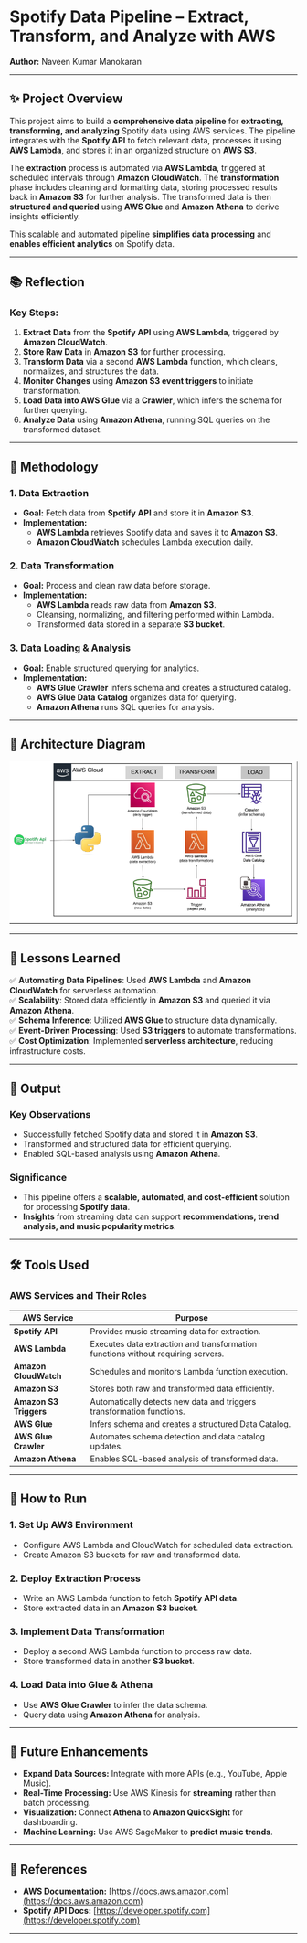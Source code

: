 # Spotify Data Pipeline – Extract, Transform, and Analyze with AWS  
**Author:** Naveen Kumar Manokaran  

---

## ✨ Project Overview  
This project aims to build a **comprehensive data pipeline** for **extracting, transforming, and analyzing** Spotify data using AWS services. The pipeline integrates with the **Spotify API** to fetch relevant data, processes it using **AWS Lambda**, and stores it in an organized structure on **AWS S3**.  

The **extraction** process is automated via **AWS Lambda**, triggered at scheduled intervals through **Amazon CloudWatch**. The **transformation** phase includes cleaning and formatting data, storing processed results back in **Amazon S3** for further analysis. The transformed data is then **structured and queried** using **AWS Glue** and **Amazon Athena** to derive insights efficiently.  

This scalable and automated pipeline **simplifies data processing** and **enables efficient analytics** on Spotify data.  

---

## 📚 Reflection  

### **Key Steps:**  
1. **Extract Data** from the **Spotify API** using **AWS Lambda**, triggered by **Amazon CloudWatch**.  
2. **Store Raw Data** in **Amazon S3** for further processing.  
3. **Transform Data** via a second **AWS Lambda** function, which cleans, normalizes, and structures the data.  
4. **Monitor Changes** using **Amazon S3 event triggers** to initiate transformation.  
5. **Load Data into AWS Glue** via a **Crawler**, which infers the schema for further querying.  
6. **Analyze Data** using **Amazon Athena**, running SQL queries on the transformed dataset.  

---

## 🚀 Methodology  

### **1. Data Extraction**  
- **Goal:** Fetch data from **Spotify API** and store it in **Amazon S3**.  
- **Implementation:**  
  - **AWS Lambda** retrieves Spotify data and saves it to **Amazon S3**.  
  - **Amazon CloudWatch** schedules Lambda execution daily.  

### **2. Data Transformation**  
- **Goal:** Process and clean raw data before storage.  
- **Implementation:**  
  - **AWS Lambda** reads raw data from **Amazon S3**.  
  - Cleansing, normalizing, and filtering performed within Lambda.  
  - Transformed data stored in a separate **S3 bucket**.  

### **3. Data Loading & Analysis**  
- **Goal:** Enable structured querying for analytics.  
- **Implementation:**  
  - **AWS Glue Crawler** infers schema and creates a structured catalog.  
  - **AWS Glue Data Catalog** organizes data for querying.  
  - **Amazon Athena** runs SQL queries for analysis.  

---

## 📌 Architecture Diagram  
![Spotify Data Pipeline](ProjectArchicture.png)

---

## 📝 Lessons Learned  

✅ **Automating Data Pipelines**: Used **AWS Lambda** and **Amazon CloudWatch** for serverless automation.  
✅ **Scalability**: Stored data efficiently in **Amazon S3** and queried it via **Amazon Athena**.  
✅ **Schema Inference**: Utilized **AWS Glue** to structure data dynamically.  
✅ **Event-Driven Processing**: Used **S3 triggers** to automate transformations.  
✅ **Cost Optimization**: Implemented **serverless architecture**, reducing infrastructure costs.  

---

## 📂 Output  

### **Key Observations**  
- Successfully fetched Spotify data and stored it in **Amazon S3**.  
- Transformed and structured data for efficient querying.  
- Enabled SQL-based analysis using **Amazon Athena**.  

### **Significance**  
- This pipeline offers a **scalable, automated, and cost-efficient** solution for processing **Spotify data**.  
- **Insights** from streaming data can support **recommendations, trend analysis, and music popularity metrics**.  

---

## 🛠️ Tools Used  

### **AWS Services and Their Roles**  

| **AWS Service**  | **Purpose** |
|------------------|------------|
| **Spotify API**  | Provides music streaming data for extraction. |
| **AWS Lambda**   | Executes data extraction and transformation functions without requiring servers. |
| **Amazon CloudWatch** | Schedules and monitors Lambda function execution. |
| **Amazon S3**    | Stores both raw and transformed data efficiently. |
| **Amazon S3 Triggers** | Automatically detects new data and triggers transformation functions. |
| **AWS Glue**     | Infers schema and creates a structured Data Catalog. |
| **AWS Glue Crawler** | Automates schema detection and data catalog updates. |
| **Amazon Athena** | Enables SQL-based analysis of transformed data. |

---

## 📂 How to Run  

### **1. Set Up AWS Environment**  
- Configure AWS Lambda and CloudWatch for scheduled data extraction.  
- Create Amazon S3 buckets for raw and transformed data.  

### **2. Deploy Extraction Process**  
- Write an AWS Lambda function to fetch **Spotify API data**.  
- Store extracted data in an **Amazon S3 bucket**.  

### **3. Implement Data Transformation**  
- Deploy a second AWS Lambda function to process raw data.  
- Store transformed data in another **S3 bucket**.  

### **4. Load Data into Glue & Athena**  
- Use **AWS Glue Crawler** to infer the data schema.  
- Query data using **Amazon Athena** for analysis.  

---

## 🔮 Future Enhancements  

- **Expand Data Sources:** Integrate with more APIs (e.g., YouTube, Apple Music).  
- **Real-Time Processing:** Use AWS Kinesis for **streaming** rather than batch processing.  
- **Visualization:** Connect **Athena** to **Amazon QuickSight** for dashboarding.  
- **Machine Learning:** Use AWS SageMaker to **predict music trends**.  

---

## 📜 References  

- **AWS Documentation:** [https://docs.aws.amazon.com](https://docs.aws.amazon.com)  
- **Spotify API Docs:** [https://developer.spotify.com](https://developer.spotify.com)  

---

